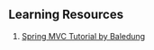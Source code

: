## Learning Resources
1. [Spring MVC Tutorial by Baledung](https://www.baeldung.com/spring-mvc-tutorial)


